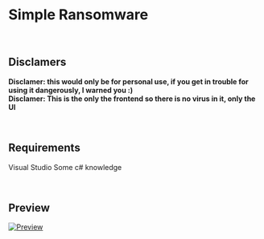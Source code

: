 # Simple Ransomware 
<br>


## Disclamers

**Disclamer: this would only be for personal use, if you get in trouble for using it dangerously, I warned you :)**
<br>
**Disclamer: This is the only the frontend so there is no virus in it, only the UI**

<br>



## Requirements

Visual Studio
Some c# knowledge

<br>



## Preview
[![Preview](https://i.postimg.cc/KYcBqgkp/Capture.png)](https://postimg.cc/9DSDz0By)



